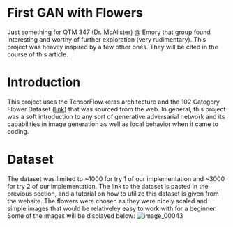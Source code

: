 # First GAN with Flowers
Just something for QTM 347 (Dr. McAlister) @ Emory that group found interesting and worthy of further exploration (very rudimentary). This project was heavily inspired by a few other ones. They will be cited in the course of this article.

# Introduction 
This project uses the TensorFlow.keras architecture and the 102 Category Flower Dataset ([link](https://www.robots.ox.ac.uk/~vgg/data/flowers/102/index.html)) that was sourced from the web. In general, this project was a soft introduction to any sort of generative adversarial network and its capabilities in image generation as well as local behavior when it came to coding. 

# Dataset 
The dataset was limited to ~1000 for try 1 of our implementation and ~3000 for try 2 of our implementation. The link to the dataset is pasted in the previous section, and a tutorial on how to utilize this dataset is given from the website. The flowers were chosen as they were nicely scaled and simple images that would be relativeley easy to work with for a beginner. Some of the images will be displayed below: 
![image_00043](https://user-images.githubusercontent.com/98007808/235814354-6adfdde6-0aef-46eb-b285-9c5f9013ddb8.jpg)
